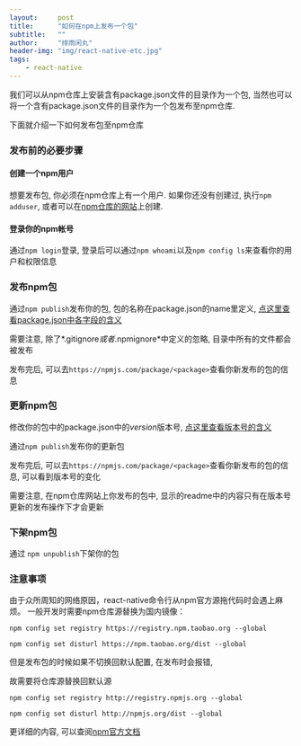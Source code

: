 ```yaml
---
layout:     post
title:      "如何在npm上发布一个包"
subtitle:   ""
author:     "绯雨闲丸"
header-img: "img/react-native-etc.jpg"
tags:
    - react-native
---
```


>

我们可以从npm仓库上安装含有package.json文件的目录作为一个包,
当然也可以将一个含有package.json文件的目录作为一个包发布至npm仓库.

下面就介绍一下如何发布包至npm仓库

### 发布前的必要步骤

#### 创建一个npm用户

想要发布包, 你必须在npm仓库上有一个用户.
如果你还没有创建过, 执行`npm adduser`, 或者可以在[npm仓库的网站][2]上创建.

#### 登录你的npm帐号

通过`npm login`登录,
登录后可以通过`npm whoami`以及`npm config ls`来查看你的用户和权限信息

### 发布npm包

通过`npm publish`发布你的包, 包的名称在package.json的name里定义, [点这里查看package.json中各字段的含义][3]

需要注意, 除了*.gitignore*或者*.npmignore*中定义的忽略, 目录中所有的文件都会被发布

发布完后, 可以去`https://npmjs.com/package/<package>`查看你新发布的包的信息

### 更新npm包

修改你的包中的package.json中的*version*版本号, [点这里查看版本号的含义][3]

通过`npm publish`发布你的更新包

发布完后, 可以去`https://npmjs.com/package/<package>`查看你新发布的包的信息, 可以看到版本号的变化

需要注意, 在npm仓库网站上你发布的包中, 显示的readme中的内容只有在版本号更新的发布操作下才会更新

### 下架npm包

通过 `npm unpublish`下架你的包

### 注意事项

由于众所周知的网络原因，react-native命令行从npm官方源拖代码时会遇上麻烦。
一般开发时需要npm仓库源替换为国内镜像：

`npm config set registry https://registry.npm.taobao.org --global`

`npm config set disturl https://npm.taobao.org/dist --global`

但是发布包的时候如果不切换回默认配置, 在发布时会报错,



故需要将仓库源替换回默认源

`npm config set registry http://registry.npmjs.org --global`

`npm config set disturl http://npmjs.org/dist --global`

更详细的内容, 可以查阅[npm官方文档][1]

[1]: https://docs.npmjs.com/
[2]: https://www.npmjs.com/
[3]: http://cyqresig.github.io/2016/07/06/explaination-for-package-json/










